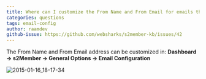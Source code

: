 ```yaml
---
title: Where can I customize the From Name and From Email for emails that s2Member sends?
categories: questions
tags: email-config
author: raamdev
github-issue: https://github.com/websharks/s2member-kb/issues/42
---
```


The From Name and From Email address can be customized in:
**Dashboard → s2Member → General Options → Email Configuration**

![2015-01-16_18-17-34](https://cloud.githubusercontent.com/assets/53005/5785976/0678f740-9dac-11e4-9d7d-5739bf77dfbf.png)
